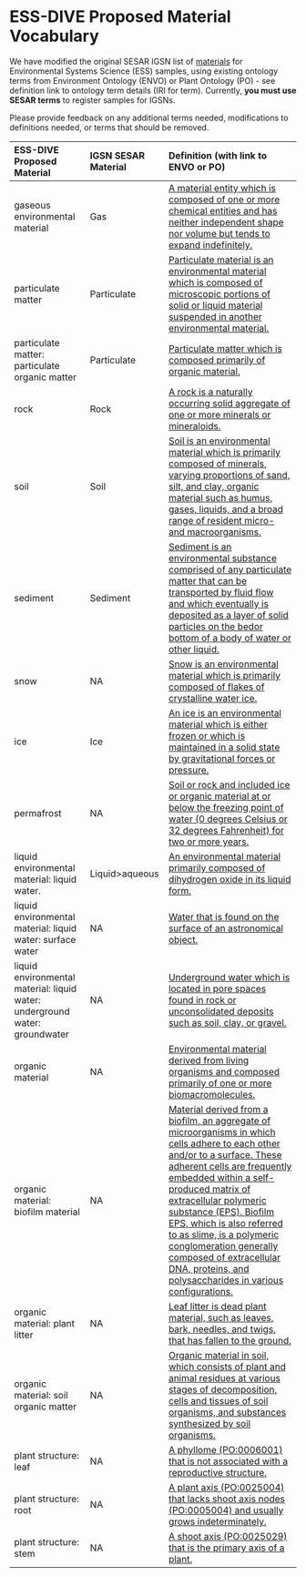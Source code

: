 # ESS-DIVE Proposed Material Vocabulary

We have modified the original SESAR IGSN list of [materials](https://app.geosamples.org/reference/materials.php) for Environmental Systems Science (ESS) samples, using existing ontology terms from Environment Ontology (ENVO) or Plant Ontology (PO) - see definition link to ontology term details (IRI for term). Currently, **you must use SESAR terms** to register samples for IGSNs. 

Please provide feedback on any additional terms needed, modifications to definitions needed, or terms that should be removed.  

**ESS-DIVE Proposed Material**                 |**IGSN SESAR Material**|**Definition (with link to ENVO or PO)**
:----------------------------------------------|:----------------------|:-----------------------------------------
gaseous environmental material                 |Gas                    |[A material entity which is composed of one or more chemical entities and has neither independent shape nor volume but tends to expand indefinitely.](http://purl.obolibrary.org/obo/ENVO_01000797)
particulate matter                             |Particulate            |[Particulate material is an environmental material which is composed of microscopic portions of solid or liquid material suspended in another environmental material.](http://purl.obolibrary.org/obo/ENVO_01000060) 
particulate matter: particulate organic matter |Particulate            |[Particulate matter which is composed primarily of organic material.](http://purl.obolibrary.org/obo/ENVO_04000012)
rock                                           |Rock                   |[A rock is a naturally occurring solid aggregate of one or more minerals or mineraloids.](http://purl.obolibrary.org/obo/ENVO_00001995) 
soil                                           |Soil                   |[Soil is an environmental material which is primarily composed of minerals, varying proportions of sand, silt, and clay, organic material such as humus, gases, liquids, and a broad range of resident micro- and macroorganisms.](http://purl.obolibrary.org/obo/ENVO_01000406) 
sediment                                       |Sediment               |[Sediment is an environmental substance comprised of any particulate matter that can be transported by fluid flow and which eventually is deposited as a layer of solid particles on the bedor bottom of a body of water or other liquid.](http://purl.obolibrary.org/obo/ENVO_00002007) 
snow                                           |NA                     |[Snow is an environmental material which is primarily composed of flakes of crystalline water ice.](http://purl.obolibrary.org/obo/ENVO_01000406) 
ice                                            |Ice                    |[An ice is an environmental material which is either frozen or which is maintained in a solid state by gravitational forces or pressure.](http://purl.obolibrary.org/obo/ENVO_01001125)
permafrost                                     |NA                     |[Soil or rock and included ice or organic material at or below the freezing point of water (0 degrees Celsius or 32 degrees Fahrenheit) for two or more years.](http://purl.obolibrary.org/obo/ENVO_00000134) 
liquid environmental material: liquid water.   |Liquid>aqueous         |[An environmental material primarily composed of dihydrogen oxide in its liquid form.](http://purl.obolibrary.org/obo/ENVO_00002006)
liquid environmental material: liquid water: surface water|NA          |[Water that is found on the surface of an astronomical object.](http://purl.obolibrary.org/obo/ENVO_00002042) 
liquid environmental material: liquid water: underground water: groundwater|NA|[Underground water which is located in pore spaces found in rock or unconsolidated deposits such as soil, clay, or gravel.](http://purl.obolibrary.org/obo/ENVO_01001004)
organic material                               |NA                     |[Environmental material derived from living organisms and composed primarily of one or more biomacromolecules.](http://purl.obolibrary.org/obo/ENVO_01000155) 
organic material: biofilm material             |NA                     |[Material derived from a biofilm, an aggregate of microorganisms in which cells adhere to each other and/or to a surface. These adherent cells are frequently embedded within a self-produced matrix of extracellular polymeric substance (EPS). Biofilm EPS, which is also referred to as slime, is a polymeric conglomeration generally composed of extracellular DNA, proteins, and polysaccharides in various configurations.](http://purl.obolibrary.org/obo/ENVO_01000156) 
organic material: plant litter                 |NA                     |[Leaf litter is dead plant material, such as leaves, bark, needles, and twigs, that has fallen to the ground. ](http://purl.obolibrary.org/obo/ENVO_01000628) 
organic material: soil organic matter          |NA                     |[Organic material in soil, which consists of plant and animal residues at various stages of decomposition, cells and tissues of soil organisms, and substances synthesized by soil organisms.](http://purl.obolibrary.org/obo/ENVO_04000008) 
plant structure: leaf                          |NA                     |[A phyllome (PO:0006001) that is not associated with a reproductive structure.](http://purl.obolibrary.org/obo/PO_0025034)
plant structure: root                          |NA                     |[A plant axis (PO:0025004) that lacks shoot axis nodes (PO:0005004) and usually grows indeterminately.](http://purl.obolibrary.org/obo/PO_0009005)
plant structure: stem                          |NA                     |[A shoot axis (PO:0025029) that is the primary axis of a plant.](http://purl.obolibrary.org/obo/PO_0009047) 
